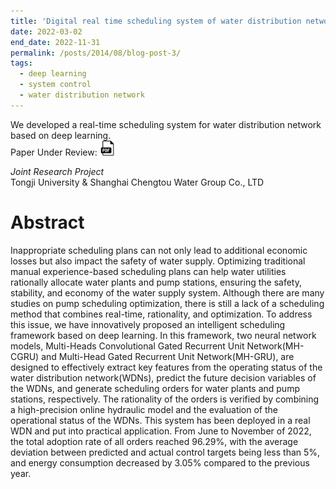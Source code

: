 ```yaml
---
title: 'Digital real time scheduling system of water distribution network in eastern Qingpu District of Shanghai'
date: 2022-03-02
end_date: 2022-11-31
permalink: /posts/2014/08/blog-post-3/
tags:
  - deep learning
  - system control
  - water distribution network
---
```

We developed a real-time scheduling system for water distribution network based on deep learning.<br>
Paper Under Review: <a href="https://drive.google.com/file/d/1j1azuKvYZA4WapN08HNLWC0UENZQCUj0/view?usp=sharing" target="_blank" rel="noopener noreferrer">
  <img src="/images/pdf-icon.png" alt="PDF icon">
</a>

_Joint Research Project_ <br>
Tongji University & Shanghai Chengtou Water Group Co., LTD <br>

Abstract
======
Inappropriate scheduling plans can not only lead to additional economic losses but also impact the safety of water supply. Optimizing traditional manual experience-based scheduling plans can help water utilities rationally allocate water plants and pump stations, ensuring the safety, stability, and economy of the water supply system. Although there are many studies on pump scheduling optimization, there is still a lack of a scheduling method that combines real-time, rationality, and optimization. To address this issue, we have innovatively proposed an intelligent scheduling framework based on deep learning. In this framework, two neural network models, Multi-Heads Convolutional Gated Recurrent
Unit Network(MH-CGRU) and Multi-Head Gated Recurrent Unit Network(MH-GRU), are designed to effectively extract key features from the operating status of the water distribution network(WDNs), predict the future decision variables of the WDNs, and generate scheduling orders for water plants and pump stations, respectively. The rationality of the orders is verified by combining a high-precision online hydraulic model and the evaluation of the operational status of the WDNs. This system has been deployed in a real WDN and put into practical application. From June to November of 2022, the total adoption rate of all orders reached 96.29%, with the average deviation between predicted and actual control targets being less than 5%, and energy consumption decreased by 3.05% compared to the previous year.
